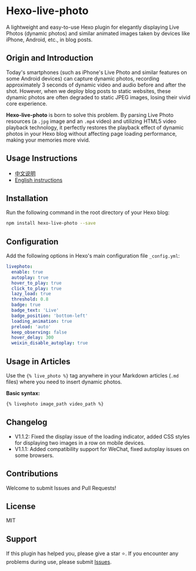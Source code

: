 # Hexo-live-photo

A lightweight and easy-to-use Hexo plugin for elegantly displaying Live Photos (dynamic photos) and similar animated images taken by devices like iPhone, Android, etc., in blog posts.

## Origin and Introduction

Today's smartphones (such as iPhone's Live Photo and similar features on some Android devices) can capture dynamic photos, recording approximately 3 seconds of dynamic video and audio before and after the shot. However, when we deploy blog posts to static websites, these dynamic photos are often degraded to static JPEG images, losing their vivid core experience.

**Hexo-live-photo** is born to solve this problem. By parsing Live Photo resources (a `.jpg` image and an `.mp4` video) and utilizing HTML5 video playback technology, it perfectly restores the playback effect of dynamic photos in your Hexo blog without affecting page loading performance, making your memories more vivid.

## Usage Instructions

- [中文说明](https://www.g2022cyk.top/2025/09/01/hexo-live-photo使用说明)
- [English instructions](https://www.g2022cyk.top/2025/09/01/hexo-live-photo-user-guide)

## Installation

Run the following command in the root directory of your Hexo blog:

```bash
npm install hexo-live-photo --save
```

## Configuration

Add the following options in Hexo's main configuration file `_config.yml`:

```yaml
livephoto:
  enable: true
  autoplay: true
  hover_to_play: true
  click_to_play: true
  lazy_load: true
  threshold: 0.8
  badge: true
  badge_text: 'Live'
  badge_position: 'bottom-left'
  loading_animation: true
  preload: 'auto'
  keep_observing: false
  hover_delay: 300
  weixin_disable_autoplay: true
```

## Usage in Articles

Use the `{% live_photo %}` tag anywhere in your Markdown articles (`.md` files) where you need to insert dynamic photos.

**Basic syntax:**

```markdown
{% livephoto image_path video_path %}
```

## Changelog

- V1.1.2: Fixed the display issue of the loading indicator, added CSS styles for displaying two images in a row on mobile devices.
- V1.1.1: Added compatibility support for WeChat, fixed autoplay issues on some browsers.

## Contributions

Welcome to submit Issues and Pull Requests!

## License

MIT

## Support

If this plugin has helped you, please give a star ⭐. If you encounter any problems during use, please submit [Issues](https://github.com/cykzht/hexo-live-photo/issues).